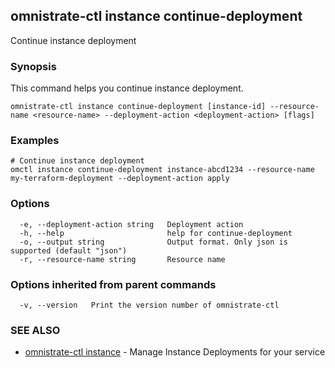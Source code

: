 ## omnistrate-ctl instance continue-deployment

Continue instance deployment

### Synopsis

This command helps you continue instance deployment.

```
omnistrate-ctl instance continue-deployment [instance-id] --resource-name <resource-name> --deployment-action <deployment-action> [flags]
```

### Examples

```
# Continue instance deployment
omctl instance continue-deployment instance-abcd1234 --resource-name my-terraform-deployment --deployment-action apply
```

### Options

```
  -e, --deployment-action string   Deployment action
  -h, --help                       help for continue-deployment
  -o, --output string              Output format. Only json is supported (default "json")
  -r, --resource-name string       Resource name
```

### Options inherited from parent commands

```
  -v, --version   Print the version number of omnistrate-ctl
```

### SEE ALSO

* [omnistrate-ctl instance](omnistrate-ctl_instance.md)	 - Manage Instance Deployments for your service

